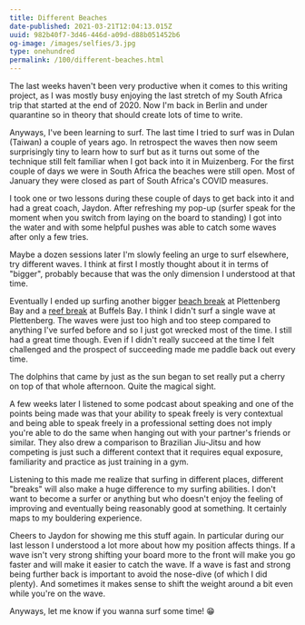 ```yaml
---
title: Different Beaches
date-published: 2021-03-21T12:04:13.015Z
uuid: 982b40f7-3d46-446d-a09d-d88b051452b6
og-image: /images/selfies/3.jpg
type: onehundred
permalink: /100/different-beaches.html
---
```

The last weeks haven't been very productive when it comes to this writing project, as I was mostly busy enjoying the last stretch of my South Africa trip that started at the end of 2020. Now I'm back in Berlin and under quarantine so in theory that should create lots of time to write.  

Anyways, I've been learning to surf. The last time I tried to surf was in Dulan (Taiwan) a couple of years ago. In retrospect the waves then now seem surprisingly tiny to learn how to surf but as it turns out some of the technique still felt familiar when I got back into it in Muizenberg. For the first couple of days we were in South Africa the beaches were still open. Most of January they were closed as part of South Africa's COVID measures. 

I took one or two lessons during these couple of days to get back into it and had a great coach, Jaydon. After refreshing my pop-up (surfer speak for the moment when you switch from laying on the board to standing) I got into the water and with some helpful pushes was able to catch some waves after only a few tries. 

Maybe a dozen sessions later I'm slowly feeling an urge to surf elsewhere, try different waves. I think at first I mostly thought about it in terms of "bigger", probably because that was the only dimension I understood at that time. 

Eventually I ended up surfing another bigger [beach break](https://en.wikipedia.org/wiki/Surf_break#Beach_break) at Plettenberg Bay and a [reef break](https://en.wikipedia.org/wiki/Surf_break#Reef_break) at Buffels Bay. I think I didn't surf a single wave at Plettenberg. The waves were just too high and too steep compared to anything I've surfed before and so I just got wrecked most of the time. I still had a great time though. Even if I didn't really succeed at the time I felt challenged and the prospect of succeeding made me paddle back out every time. 

The dolphins that came by just as the sun began to set really put a cherry on top of that whole afternoon. Quite the magical sight. 

A few weeks later I listened to some podcast about speaking and one of the points being made was that your ability to speak freely is very contextual and being able to speak freely in a professional setting does not imply you're able to do the same when hanging out with your partner's friends or similar. They also drew a comparison to Brazilian Jiu-Jitsu and how competing is just such a different context that it requires equal exposure, familiarity and practice as just training in a gym.

Listening to this made me realize that surfing in different places, different "breaks" will also make a huge difference to my surfing abilities. I don't want to become a surfer or anything but who doesn't enjoy the feeling of improving and eventually being reasonably good at something. It certainly maps to my bouldering experience. 

Cheers to Jaydon for showing me this stuff again. In particular during our last lesson I understood a lot more about how my position affects things. If a wave isn't very strong shifting your board more to the front will make you go faster and will make it easier to catch the wave. If a wave is fast and strong being further back is important to avoid the nose-dive (of which I did plenty). And sometimes it makes sense to shift the weight around a bit even while you're on the wave. 

Anyways, let me know if you wanna surf some time! 😁